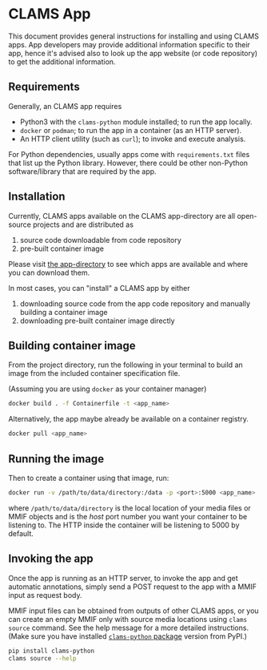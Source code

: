 # CLAMS App

This document provides general instructions for installing and using CLAMS apps. 
App developers may provide additional information specific to their app, 
hence it's advised also to look up the app website (or code repository) to get the additional information. 

## Requirements 

Generally, an CLAMS app requires 

- Python3 with the `clams-python` module installed; to run the app locally. 
- `docker` or `podman`; to run the app in a container (as an HTTP server).
- An HTTP client utility (such as `curl`); to invoke and execute analysis.

For Python dependencies, usually apps come with `requirements.txt` files that list up the Python library. 
However, there could be other non-Python software/library that are required by the app.

## Installation

Currently, CLAMS apps available on the CLAMS app-directory are all open-source projects and are distributed as

1. source code downloadable from code repository
2. pre-built container image 

Please visit [the app-directory](https://github.com/clamsproject/clams-apps) to see which apps are available and where you can download them.
 
In most cases, you can "install" a CLAMS app by either
1. downloading source code from the app code repository and manually building a container image
2. downloading pre-built container image directly

## Building container image

From the project directory, run the following in your terminal to build an image from the included container specification file.

(Assuming you are using `docker` as your container manager)

```bash
docker build . -f Containerfile -t <app_name>
```

Alternatively, the app maybe already be available on a container registry.

``` bash 
docker pull <app_name>
```

## Running the image

Then to create a container using that image, run:

```bash
docker run -v /path/to/data/directory:/data -p <port>:5000 <app_name>
```

where `/path/to/data/directory` is the local location of your media files or MMIF objects and <port> is the *host* port number you want your container to be listening to. 
The HTTP inside the container will be listening to 5000 by default. 

## Invoking the app
Once the app is running as an HTTP server, to invoke the app and get automatic annotations, simply send a POST request to the app with a MMIF input as request body.

MMIF input files can be obtained from outputs of other CLAMS apps, or you can create an empty MMIF only with source media locations using `clams source` command. See the help message for a more detailed instructions. 
(Make sure you have installed [`clams-python` package](https://pypi.org/project/clams-python/) version from PyPI.)

```bash
pip install clams-python
clams source --help
```



